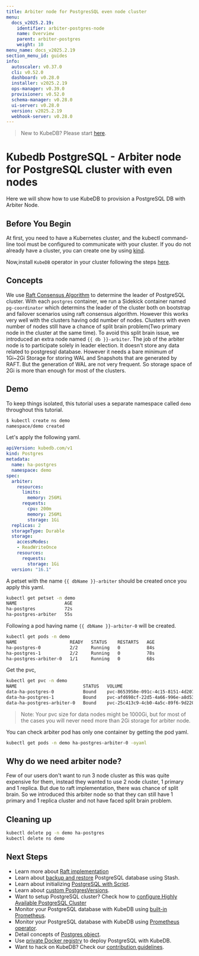 ```yaml
---
title: Arbiter node for PostgresSQL even node cluster
menu:
  docs_v2025.2.19:
    identifier: arbiter-postgres-node
    name: Overview
    parent: arbiter-postgres
    weight: 10
menu_name: docs_v2025.2.19
section_menu_id: guides
info:
  autoscaler: v0.37.0
  cli: v0.52.0
  dashboard: v0.28.0
  installer: v2025.2.19
  ops-manager: v0.39.0
  provisioner: v0.52.0
  schema-manager: v0.28.0
  ui-server: v0.28.0
  version: v2025.2.19
  webhook-server: v0.28.0
---
```


> New to KubeDB? Please start [here](/docs/v2025.2.19/README).

# Kubedb PostgreSQL - Arbiter node for PostgreSQL cluster with even nodes

Here we will show how to use KubeDB to provision a PostgreSQL DB with Arbiter Node.

## Before You Begin

At first, you need to have a Kubernetes cluster, and the kubectl command-line tool must be configured to communicate with your cluster. If you do not already have a cluster, you can create one by using [kind](https://kind.sigs.k8s.io/docs/user/quick-start/).

Now,install `KubeDB` operator in your cluster following the steps [here](/docs/v2025.2.19/setup/README).

## Concepts
We use [Raft Consensus Algorithm](https://raft.github.io/) to determine the leader of PostgreSQL cluster. With each `postgres` container, we run a Sidekick container named `pg-coordinator` which determins the leader of the cluster both on bootstrap and failover scenarios using raft consensus algorithm. However this works very well with the clusters having odd number of nodes. Clusters with even number of nodes still have a chance of split brain problem(Two primary node in the cluster at the same time). To avoid this split brain issue,
we introduced an extra node named `{{ db }}-arbiter`. The job of the 
arbiter node is to participate solely in leader election.
It doesn't store any data related to postgresql database. However it needs
a bare minimum of 1Gi~2Gi Storage for storing WAL and Snapshots that 
are generated by RAFT. But the generation of WAL are not very frequent.
So storage space of 2Gi is more than enough for most of the clusters.

## Demo

To keep things isolated, this tutorial uses a separate namespace called `demo` throughout this tutorial.

```bash
$ kubectl create ns demo
namespace/demo created
```

Let's apply the following yaml. 

```yaml
apiVersion: kubedb.com/v1
kind: Postgres
metadata:
  name: ha-postgres
  namespace: demo
spec:
  arbiter:
    resources:
      limits:
        memory: 256Mi
      requests:
        cpu: 200m
        memory: 256Mi
        storage: 1Gi
  replicas: 2
  storageType: Durable
  storage:
    accessModes:
    - ReadWriteOnce
    resources:
      requests:
        storage: 1Gi
  version: "16.1"
```
A petset with the name `{{ dbName }}-arbiter` should be created once you apply this yaml. 

```bash
kubectl get petset -n demo
NAME                  AGE
ha-postgres           72s
ha-postgres-arbiter   55s

```

Following a pod having name `{{ dbName }}-arbiter-0` will be created.

```bash
kubectl get pods -n demo
NAME                    READY   STATUS    RESTARTS   AGE
ha-postgres-0           2/2     Running   0          84s
ha-postgres-1           2/2     Running   0          78s
ha-postgres-arbiter-0   1/1     Running   0          68s
```
Get the pvc,

```bash
kubectl get pvc -n demo
NAME                         STATUS   VOLUME                                     CAPACITY   ACCESS MODES   STORAGECLASS   AGE
data-ha-postgres-0           Bound    pvc-8653958e-091c-4c15-8151-4d207c976ad1   1Gi        RWO            standard       2m50s
data-ha-postgres-1           Bound    pvc-afd698cf-22d5-4a66-996e-a8d53198a95f   1Gi        RWO            standard       2m44s
data-ha-postgres-arbiter-0   Bound    pvc-25c413c9-4cb0-4a5c-89f6-9d2208841b07   2Gi        RWO            standard       2m34s
```
> Note: Your pvc size for data nodes might be 1000Gi, but for most of the cases you will never need more than 2Gi storage for arbiter node.


You can check arbiter pod has only one container by getting the pod yaml.
```bash
kubectl get pods -n demo ha-postgres-arbiter-0 -oyaml
```

## Why do we need arbiter node?

Few of our users don't want to run 3 node cluster as this was quite 
expensive for them, instead they wanted to use 2 node cluster, 
1 primary and 1 replica. But due to raft implementation, there was chance of split brain. So we introduced this arbiter node so that they can still have 
1 primary and 1 replica cluster and not have faced split brain problem.


## Cleaning up

```bash
kubectl delete pg -n demo ha-postgres
kubectl delete ns demo
```

## Next Steps

- Learn more about [Raft implementation](https://github.com/etcd-io/etcd/blob/main/contrib/raftexample/README.md)
- Learn about [backup and restore](/docs/v2025.2.19/guides/postgres/backup/kubestash/overview/) PostgreSQL database using Stash.
- Learn about initializing [PostgreSQL with Script](/docs/v2025.2.19/guides/postgres/initialization/script_source).
- Learn about [custom PostgresVersions](/docs/v2025.2.19/guides/postgres/custom-versions/setup).
- Want to setup PostgreSQL cluster? Check how to [configure Highly Available PostgreSQL Cluster](/docs/v2025.2.19/guides/postgres/clustering/ha_cluster)
- Monitor your PostgreSQL database with KubeDB using [built-in Prometheus](/docs/v2025.2.19/guides/postgres/monitoring/using-builtin-prometheus).
- Monitor your PostgreSQL database with KubeDB using [Prometheus operator](/docs/v2025.2.19/guides/postgres/monitoring/using-prometheus-operator).
- Detail concepts of [Postgres object](/docs/v2025.2.19/guides/postgres/concepts/postgres).
- Use [private Docker registry](/docs/v2025.2.19/guides/postgres/private-registry/using-private-registry) to deploy PostgreSQL with KubeDB.
- Want to hack on KubeDB? Check our [contribution guidelines](/docs/v2025.2.19/CONTRIBUTING).